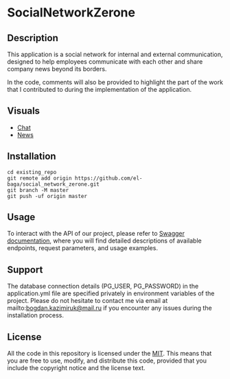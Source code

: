 # SocialNetworkZerone

## Description
This application is a social network for internal and external communication, designed to help employees communicate with each other and share company news beyond its borders.

In the code, comments will also be provided to highlight the part of the work that I contributed to during the implementation of the application.
## Visuals
- [Chat](chat.jpg)
- [News](news.jpg)

## Installation
```
cd existing_repo
git remote add origin https://github.com/el-baga/social_network_zerone.git
git branch -M master
git push -uf origin master
```

## Usage
To interact with the API of our project, please refer to [Swagger documentation](https://editor.swagger.io/), where you will find detailed descriptions of available endpoints, request parameters, and usage examples.

## Support
The database connection details (PG_USER, PG_PASSWORD) in the application.yml file are specified privately in environment variables of the project.
Please do not hesitate to contact me via email at mailto:bogdan.kazimiruk@mail.ru if you encounter any issues during the installation process.

## License
All the code in this repository is licensed under the [MIT](https://opensource.org/licenses/MIT). This means that you are free to use, modify, and distribute this code, provided that you include the copyright notice and the license text.

